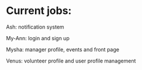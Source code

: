 # Current jobs:
Ash: notification system

My-Ann: login and sign up

Mysha: manager profile, events and front page

Venus: volunteer profile and user profile management